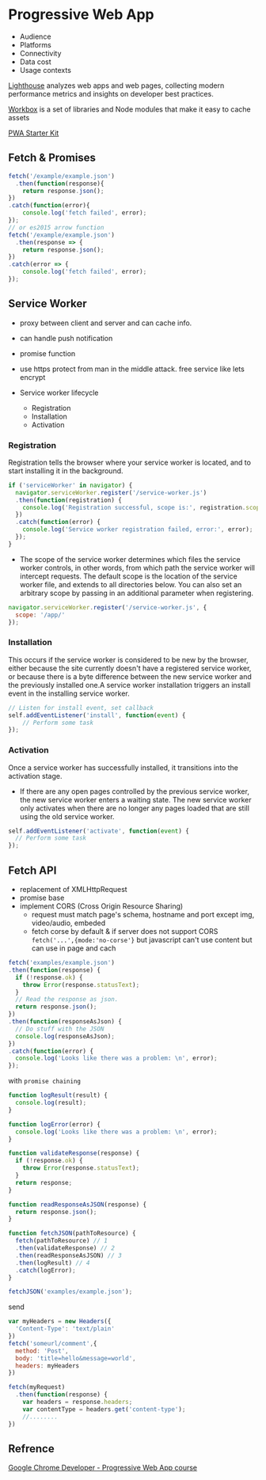 # Progressive Web App

* Audience
* Platforms
* Connectivity
* Data cost
* Usage contexts

[Lighthouse](https://github.com/googlechrome/lighthouse) analyzes web apps and web pages, collecting modern performance metrics and insights on developer best practices.

[Workbox](https://developers.google.com/web/tools/workbox/) is a set of libraries and Node modules that make it easy to cache assets

[PWA Starter Kit](https://pwa-starter-kit.polymer-project.org/)


## Fetch & Promises

```js
fetch('/example/example.json')
  .then(function(response){
    return response.json();
})
.catch(function(error){
    console.log('fetch failed', error);
});
// or es2015 arrow function
fetch('/example/example.json')
  .then(response => {
    return response.json();
})
.catch(error => {
    console.log('fetch failed', error);
});
```

## Service Worker

* proxy between client and server and can cache info.
* can handle push notification
* promise function
* use https protect from man in the middle attack. free service like lets encrypt

* Service worker lifecycle
  * Registration
  * Installation
  * Activation

### Registration

Registration tells the browser where your service worker is located, and to start installing it in the background.

```js
if ('serviceWorker' in navigator) {
  navigator.serviceWorker.register('/service-worker.js')
  .then(function(registration) {
    console.log('Registration successful, scope is:', registration.scope);
  })
  .catch(function(error) {
    console.log('Service worker registration failed, error:', error);
  });
}
```

* The scope of the service worker determines which files the service worker controls, in other words, from which path the service worker will intercept requests. The default scope is the location of the service worker file, and extends to all directories below. You can also set an arbitrary scope by passing in an additional parameter when registering.


```js
navigator.serviceWorker.register('/service-worker.js', {
  scope: '/app/'
});
```

### Installation

This occurs if the service worker is considered to be new by the browser, either because the site currently doesn't have a registered service worker, or because there is a byte difference between the new service worker and the previously installed one.A service worker installation triggers an install event in the installing service worker.

```js
// Listen for install event, set callback
self.addEventListener('install', function(event) {
    // Perform some task
});
```

### Activation

Once a service worker has successfully installed, it transitions into the activation stage. 

* If there are any open pages controlled by the previous service worker, the new service worker enters a waiting state. The new service worker only activates when there are no longer any pages loaded that are still using the old service worker.

```js
self.addEventListener('activate', function(event) {
  // Perform some task
});
```

## Fetch API

* replacement of XMLHttpRequest
* promise base
* implement CORS (Cross Origin Resource Sharing)
  * request must match page's schema, hostname and port except img, video/audio, embeded
  * fetch corse by default & if server does not support CORS `fetch('...',{mode:'no-corse'}` but javascript can't use content but can use in page and cach

```js
fetch('examples/example.json')
.then(function(response) {
  if (!response.ok) {
    throw Error(response.statusText);
  }
  // Read the response as json.
  return response.json();
})
.then(function(responseAsJson) {
  // Do stuff with the JSON
  console.log(responseAsJson);
})
.catch(function(error) {
  console.log('Looks like there was a problem: \n', error);
});
```

with `promise chaining`

```js
function logResult(result) {
  console.log(result);
}

function logError(error) {
  console.log('Looks like there was a problem: \n', error);
}

function validateResponse(response) {
  if (!response.ok) {
    throw Error(response.statusText);
  }
  return response;
}

function readResponseAsJSON(response) {
  return response.json();
}

function fetchJSON(pathToResource) {
  fetch(pathToResource) // 1
  .then(validateResponse) // 2
  .then(readResponseAsJSON) // 3
  .then(logResult) // 4
  .catch(logError);
}

fetchJSON('examples/example.json');
```

send

```js
var myHeaders = new Headers({
  'Content-Type': 'text/plain'
})
fetch('someurl/comment',{
  method: 'Post',
  body: 'title=hello&message=world',
  headers: myHeaders
})
```

```js
fetch(myRequest)
  .then(function(response) {
    var headers = response.headers;
    var contentType = headers.get('content-type');
    //........
})
```




















## Refrence

[Google Chrome Developer - Progressive Web App course](https://www.youtube.com/playlist?list=PLNYkxOF6rcIAdnzEsWkg0KpMn2WJwMBmN)
